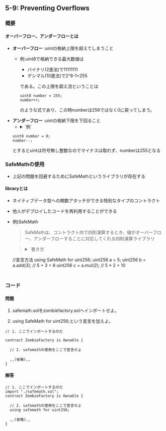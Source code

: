 ## 5-9: Preventing Overflows

### 概要
#### オーバーフロー、アンダーフローとは
- **オーバーフロー** :uintの格納上限を超えてしまうこと
  - 例:uint8で格納できる最大数値は
    - バイナリ(2進法)で11111111
    - デシマル(10進法)で2^8-1=255  

    である。この上限を超え流ということは
    ```
    uint8 number = 255;
    number++;
    ```
    のような式であり、この時numberは256ではなく0に戻ってしまう。
- **アンダーフロー** :uintの格納下限を下回ること
  - <details><summary>`例`</summary><div><pre>
  ```
  uint8 number = 0;
  number--;
  ```
  </pre>
  とするとuintは符号無し整数なのでマイナスは取れず、numberは255となる</div></details>  


### SafeMathの使用
- 上記の問題を回避するためにSafeMathというライブラリが存在する

#### libraryとは
- ネイティブデータ型への関数アタッチができる特別なタイプのコントラクト
- 他人がデプロイしたコードを再利用することができる
- 例)SafeMath  
    >SafeMathは、コントラクト内で四則演算するとき、値がオーバーフロー、アンダーフローすることに対応してくれる四則演算ライブラリ

    ><details><summary>`書き方`</summary><div><pre>```
    //宣言方法
    using SafeMath for uint256;
    uint256 a = 5;
    uint256 b = a.add(3); // 5 + 3 = 8
    uint256 c = a.mul(2); // 5 * 2 = 10
    ```
</pre></div></details>
---
### コード

#### 問題
1. safemath.solをzombiefactory.solへインポートせよ。

1. using SafeMath for uint256;という宣言を加えよ。

```
// 1. ここでインポートするのだ

contract ZombieFactory is Ownable {

  // 2. safemathの使用をここで宣言せよ

  ,,(省略),,
}
```

#### 解答

```
// 1. ここでインポートするのだ
import "./safemath.sol";
contract ZombieFactory is Ownable {

  // 2. safemathの使用をここで宣言せよ
  using safemath for uint256;

  ,,(省略),,
}
```
